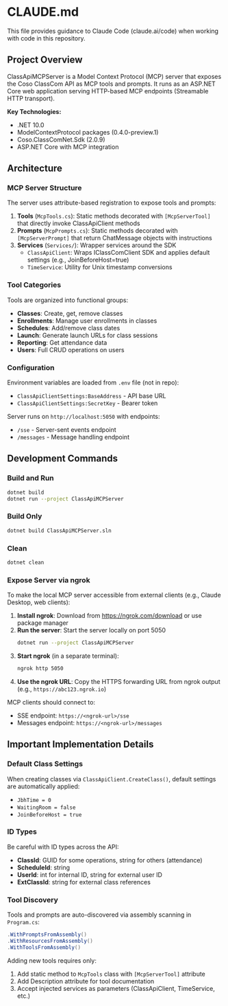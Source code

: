 # CLAUDE.md

This file provides guidance to Claude Code (claude.ai/code) when working with code in this repository.

## Project Overview

ClassApiMCPServer is a Model Context Protocol (MCP) server that exposes the Coso ClassCom API as MCP tools and prompts. It runs as an ASP.NET Core web application serving HTTP-based MCP endpoints (Streamable HTTP transport).

**Key Technologies:**
- .NET 10.0
- ModelContextProtocol packages (0.4.0-preview.1)
- Coso.ClassComNet.Sdk (2.0.9)
- ASP.NET Core with MCP integration

## Architecture

### MCP Server Structure

The server uses attribute-based registration to expose tools and prompts:

1. **Tools** (`McpTools.cs`): Static methods decorated with `[McpServerTool]` that directly invoke ClassApiClient methods
2. **Prompts** (`McpPrompts.cs`): Static methods decorated with `[McpServerPrompt]` that return ChatMessage objects with instructions
3. **Services** (`Services/`): Wrapper services around the SDK
    - `ClassApiClient`: Wraps IClassComClient SDK and applies default settings (e.g., JoinBeforeHost=true)
    - `TimeService`: Utility for Unix timestamp conversions

### Tool Categories

Tools are organized into functional groups:
- **Classes**: Create, get, remove classes
- **Enrollments**: Manage user enrollments in classes
- **Schedules**: Add/remove class dates
- **Launch**: Generate launch URLs for class sessions
- **Reporting**: Get attendance data
- **Users**: Full CRUD operations on users

### Configuration

Environment variables are loaded from `.env` file (not in repo):
- `ClassApiClientSettings:BaseAddress` - API base URL
- `ClassApiClientSettings:SecretKey` - Bearer token

Server runs on `http://localhost:5050` with endpoints:
- `/sse` - Server-sent events endpoint
- `/messages` - Message handling endpoint

## Development Commands

### Build and Run
```bash
dotnet build
dotnet run --project ClassApiMCPServer
```

### Build Only
```bash
dotnet build ClassApiMCPServer.sln
```

### Clean
```bash
dotnet clean
```

### Expose Server via ngrok

To make the local MCP server accessible from external clients (e.g., Claude Desktop, web clients):

1. **Install ngrok**: Download from https://ngrok.com/download or use package manager
2. **Run the server**: Start the server locally on port 5050
   ```bash
   dotnet run --project ClassApiMCPServer
   ```
3. **Start ngrok** (in a separate terminal):
   ```bash
   ngrok http 5050
   ```
4. **Use the ngrok URL**: Copy the HTTPS forwarding URL from ngrok output (e.g., `https://abc123.ngrok.io`)

MCP clients should connect to:
- SSE endpoint: `https://<ngrok-url>/sse`
- Messages endpoint: `https://<ngrok-url>/messages`

## Important Implementation Details

### Default Class Settings
When creating classes via `ClassApiClient.CreateClass()`, default settings are automatically applied:
- `JbhTime = 0`
- `WaitingRoom = false`
- `JoinBeforeHost = true`

### ID Types
Be careful with ID types across the API:
- **ClassId**: GUID for some operations, string for others (attendance)
- **ScheduleId**: string
- **UserId**: int for internal ID, string for external user ID
- **ExtClassId**: string for external class references

### Tool Discovery
Tools and prompts are auto-discovered via assembly scanning in `Program.cs`:
```csharp
.WithPromptsFromAssembly()
.WithResourcesFromAssembly()
.WithToolsFromAssembly()
```

Adding new tools requires only:
1. Add static method to `McpTools` class with `[McpServerTool]` attribute
2. Add Description attribute for tool documentation
3. Accept injected services as parameters (ClassApiClient, TimeService, etc.)
